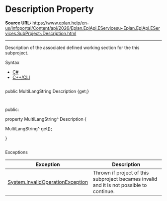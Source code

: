 # Description Property

**Source URL:** https://www.eplan.help/en-us/Infoportal/Content/api/2026/Eplan.EplApi.EServicesu~Eplan.EplApi.EServices.SubProject~Description.html

---

Description of the associated defined working section for the this subproject.

Syntax

- [C#](#i-syntax-CS)
- [C++/CLI](#i-syntax-CPP2005)

```
```
public MultiLangString Description {get;}
```
```

```
```
public:

property MultiLangString^ Description {

   MultiLangString^ get();

}
```
```

Exceptions

| Exception | Description |
| --- | --- |
| [System.InvalidOperationException](#) | Thrown if project of this subproject becames invalid and it is not possible to continue. |
